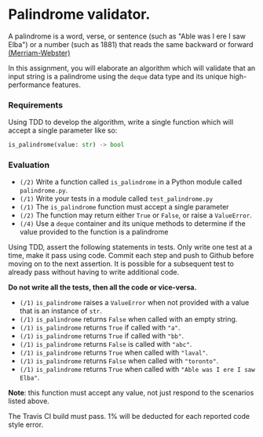 # Palindrome validator.

A palindrome is  a word, verse, or sentence (such as "Able was I ere I saw
Elba") or a number (such as 1881) that reads the same backward or forward
[(Merriam-Webster)](https://www.merriam-webster.com/dictionary/palindrome)

In this assignment, you will elaborate an algorithm which will validate that an
input string is a palindrome using the `deque` data type and its
unique high-performance features.


### Requirements
Using TDD to develop the algorithm, write a single function which will accept a
single parameter like so:

```python
is_palindrome(value: str) -> bool
```

###  Evaluation

* `(/2)` Write a function called `is_palindrome` in a Python module called
`palindrome.py`.
* `(/1)` Write your tests in a module called `test_palindrome.py`
* `(/1)` The `is_palindrome` function must accept a single parameter
* `(/2)` The function may return either `True` or `False`, or raise a
  `ValueError`.
* `(/4)` Use a `deque` container and its unique methods to determine if the
  value provided to the function is a palindrome

Using TDD, assert the following statements in tests. Only write one test at a
time, make it pass using code. Commit each step and push to Github before
moving on to the next assertion.  It is possible for a subsequent test to
already pass without having to write additional code.

**Do not write all the tests, then all the code or vice-versa.**

- `(/1)` `is_palindrome` raises a `ValueError` when not provided with a value
  that is  an instance of `str`.
- `(/1)` `is_palindrome` returns `False` when called with an empty string.
- `(/1)` `is_palindrome` returns `True` if called with `"a"`.
- `(/1)` `is_palindrome` returns `True` if called with `"bb"`.
- `(/1)` `is_palindrome` returns `False` is called with `"abc"`.
- `(/1)` `is_palindrome` returns `True` when called with `"laval"`.
- `(/1)` `is_palindrome` returns `False` when called with `"toronto"`.
- `(/1)` `is_palindrome` returns `True` when called with `"Able was I ere I saw
  Elba"`.

**Note**: this function must accept any value, not just respond to the
scenarios listed above.

The Travis CI build must pass. 1% will be deducted for each reported code style
error.
